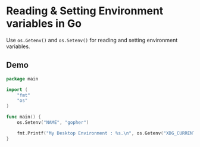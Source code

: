 # Reading & Setting Environment variables in Go



Use `os.Getenv()` and `os.Setenv()` for reading and setting environment variables.

## Demo

```go
package main

import (
	"fmt"
	"os"
)

func main() {
	os.Setenv("NAME", "gopher")

	fmt.Printf("My Desktop Environment : %s.\n", os.Getenv("XDG_CURRENT_DESKTOP"))
}
```
